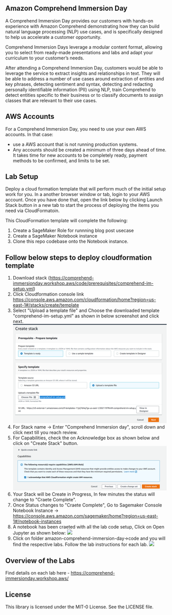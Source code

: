## Amazon Comprehend Immersion Day
A Comprehend Immersion Day provides our customers with hands-on experience with Amazon Comprehend demonstrating how they can build natural language processing (NLP) use cases, and is specifically designed to help us accelerate a customer opportunity.

Comprehend Immersion Days leverage a modular content format, allowing you to select from ready-made presentations and labs and adapt your curriculum to your customer’s needs.

After attending a Comprehend Immersion Day, customers would be able to leverage the service to extract insights and relationships in text. They will be able to address a number of use cases around extraction of entities and key phrases, detecting sentiment and syntax, detecting and redacting personally identifiable information (PII) using NLP, train Comprehend to detect entities specific to their business or to classify documents to assign classes that are relevant to their use cases.

## AWS Accounts

For a Comprehend Immersion Day, you need to use your own AWS accounts. In that case:

* use a AWS account that is not running production systems.
* Any accounts should be created a minimum of three days ahead of time. It takes time for new accounts to be completely ready, payment methods to be confirmed, and limits to be set.



## Lab Setup
Deploy a cloud formation template that will perform much of the initial setup work for you. In a another browser window or tab, login to your AWS account. Once you have done that, open the link below by clicking Launch Stack button in a new tab to start the process of deploying  the items you need via CloudFormatoin.

This CloudFormation template will complete the following:
1. Create a SageMaker Role for runnning blog post usecase
2. Create a SageMaker Notebook instance
3. Clone this repo codebase onto the Notebook instance.
## Follow below steps to deploy cloudformation template
1. Download stack (https://comprehend-immersionday.workshop.aws/code/prerequisites/comprehend-im-setup.yml)
2. Click Cloudformation console link https://console.aws.amazon.com/cloudformation/home?region=us-east-1#/stacks/create/template
3. Select "Upload a template file"  and Choose the downloaded template "comprehend-im-setup.yml" as shown in below screenshot and click next.
![](createstack.PNG)
5. For Stack name -> Enter "Comprehend Immersion day", scroll down and click next till you reach review. 
6. For Capabilities, check the on Acknowledge box as shown below and click on "Create Stack" button.
![](createfinalstack.PNG)
8. Your Stack will be Create in Progress, In few minutes the status will change to "Craete Complete".
9. Once Status changes to "Craete Complete", Go to Sagemaker Console Notebook Instance -> https://console.aws.amazon.com/sagemaker/home?region=us-east-1#/notebook-instances
10. A notebook has been craeted with all the lab code setup, Click on Open Jupyter as shown below:
![](arch.JPG)
12. Click on folder amazon-comprehend-immersion-day->code and you will find the respective labs. Follow the lab instructions for each lab.
![](arch.JPG)




## Overview of the Labs

Find details on each lab here - https://comprehend-immersionday.workshop.aws/ 

## License

This library is licensed under the MIT-0 License. See the LICENSE file.

